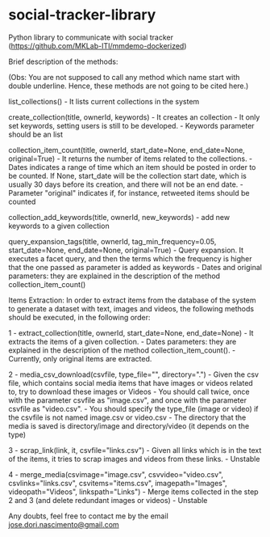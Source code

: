 # social-tracker-library
Python library to communicate with social tracker
(https://github.com/MKLab-ITI/mmdemo-dockerized)

Brief description of the methods:

(Obs: You are not supposed to call any method which name start with double
underline. Hence, these methods are not going to be cited here.)

list_collections()
    - It lists current collections in the system

create_collection(title, ownerId, keywords)
    - It creates an collection
    - It only set keywords, setting users is still to be developed.
    - Keywords parameter should be an list

collection_item_count(title, ownerId, start_date=None, end_date=None,
                      original=True)
    - It returns the number of items related to the collections.
    - Dates indicates a range of time which an item should be posted in order
    to be counted. If None, start_date will be the collection start date, which
    is usually 30 days before its creation, and there will not be an end date.
    - Parameter "original" indicates if, for instance, retweeted items should be
    counted

collection_add_keywords(title, ownerId, new_keywords)
    - add new keywords to a given collection

query_expansion_tags(title, ownerId, tag_min_frequency=0.05,
        start_date=None, end_date=None, original=True)
    - Query expansion. It executes a facet query, and then the terms which
    the frequency is higher that the one passed as parameter is added as
    keywords
    - Dates and original parameters: they are explained in the description of
    the method collection_item_count()

Items Extraction: In order to extract items from the database of the system to
generate a dataset with text, images and videos, the following methods should
be executed, in the following order:

1 - extract_collection(title, ownerId, start_date=None, end_date=None)
    - It extracts the items of a given collection.
    - Dates parameters: they are explained in the description of
    the method collection_item_count().
    - Currently, only original items are extracted.

2 - media_csv_download(csvfile, type_file="", directory=".")
    - Given the csv file, which contains social media items that have images or
    videos related to, try to download these images or Videos
    - You should call twice, once with the parameter csvfile as "image.csv",
    and once with the parameter csvfile as "video.csv".
    - You should specify the type_file (image or video) if the csvfile is not
    named image.csv or video.csv
    - The directory that the media is saved is directory/image and
    directory/video (it depends on the type)


3 - scrap_link(link, it, csvfile="links.csv")
    - Given all links which is in the text of the items, it tries to scrap
    images and videos from these links.
    - Unstable

4 - merge_media(csvimage="image.csv", csvvideo="video.csv",
            csvlinks="links.csv", csvitems="items.csv", imagepath="Images",
            videopath="Videos", linkspath="Links")
    - Merge items collected in the step 2 and 3 (and delete redundant images or
    videos)
    - Unstable

Any doubts, feel free to contact me by the email jose.dori.nascimento@gmail.com
